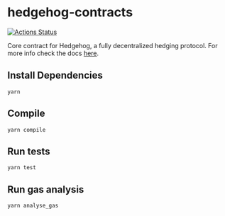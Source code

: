 # hedgehog-contracts

[![Actions Status](https://github.com/Banq-Development/hedgehog-contracts/workflows/Tests/badge.svg)](https://github.com/Banq-Development/hedgehog-contracts/actions)

Core contract for Hedgehog, a fully decentralized hedging protocol. For more info check the docs [here](https://docs.hedgehog.financial).

## Install Dependencies
`yarn`

## Compile
`yarn compile`

## Run tests
`yarn test`

## Run gas analysis
`yarn analyse_gas`
